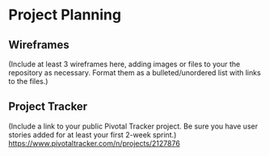# Project Planning

## Wireframes

(Include at least 3 wireframes here, adding images or files to your the repository as necessary. Format them as a bulleted/unordered list with links to the files.)

## Project Tracker

(Include a link to your public Pivotal Tracker project. Be sure you have user stories added for at least your first 2-week sprint.)
https://www.pivotaltracker.com/n/projects/2127876
